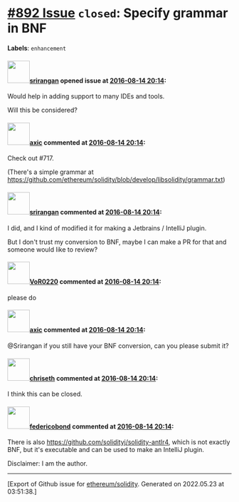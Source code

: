 # [\#892 Issue](https://github.com/ethereum/solidity/issues/892) `closed`: Specify grammar in BNF
**Labels**: `enhancement`


#### <img src="https://avatars.githubusercontent.com/u/195419?u=465dcf91a60d3974abdd9f75714995835c193878&v=4" width="50">[srirangan](https://github.com/srirangan) opened issue at [2016-08-14 20:14](https://github.com/ethereum/solidity/issues/892):

Would help in adding support to many IDEs and tools. 

Will this be considered?


#### <img src="https://avatars.githubusercontent.com/u/20340?v=4" width="50">[axic](https://github.com/axic) commented at [2016-08-14 20:14](https://github.com/ethereum/solidity/issues/892#issuecomment-239763845):

Check out #717.

(There's a simple grammar at https://github.com/ethereum/solidity/blob/develop/libsolidity/grammar.txt)

#### <img src="https://avatars.githubusercontent.com/u/195419?u=465dcf91a60d3974abdd9f75714995835c193878&v=4" width="50">[srirangan](https://github.com/srirangan) commented at [2016-08-14 20:14](https://github.com/ethereum/solidity/issues/892#issuecomment-239765642):

I did, and I kind of modified it for making a Jetbrains / IntelliJ plugin.

But I don't trust my conversion to BNF, maybe I can make a PR for that and someone would like to review?

#### <img src="https://avatars.githubusercontent.com/u/7756785?u=2893ea91743ac89ee3846d1f5c7209720e834129&v=4" width="50">[VoR0220](https://github.com/VoR0220) commented at [2016-08-14 20:14](https://github.com/ethereum/solidity/issues/892#issuecomment-239867449):

please do

#### <img src="https://avatars.githubusercontent.com/u/20340?v=4" width="50">[axic](https://github.com/axic) commented at [2016-08-14 20:14](https://github.com/ethereum/solidity/issues/892#issuecomment-252861685):

@Srirangan if you still have your BNF conversion, can you please submit it?

#### <img src="https://avatars.githubusercontent.com/u/9073706?v=4" width="50">[chriseth](https://github.com/chriseth) commented at [2016-08-14 20:14](https://github.com/ethereum/solidity/issues/892#issuecomment-281095720):

I think this can be closed.

#### <img src="https://avatars.githubusercontent.com/u/138426?u=3117125771b06e3aa8da468c8f41e4038d717974&v=4" width="50">[federicobond](https://github.com/federicobond) commented at [2016-08-14 20:14](https://github.com/ethereum/solidity/issues/892#issuecomment-281161222):

There is also https://github.com/solidityj/solidity-antlr4, which is not exactly BNF, but it's executable and can be used to make an IntelliJ plugin.

Disclaimer: I am the author.


-------------------------------------------------------------------------------



[Export of Github issue for [ethereum/solidity](https://github.com/ethereum/solidity). Generated on 2022.05.23 at 03:51:38.]
